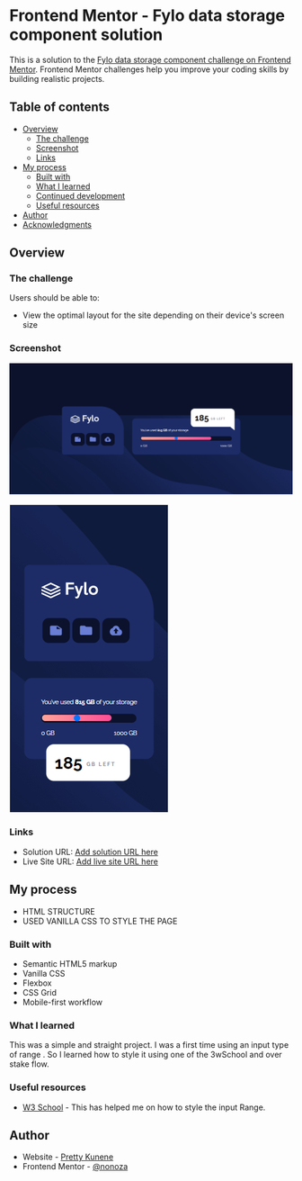 # Frontend Mentor - Fylo data storage component solution

This is a solution to the [Fylo data storage component challenge on Frontend Mentor](https://www.frontendmentor.io/challenges/fylo-data-storage-component-1dZPRbV5n). Frontend Mentor challenges help you improve your coding skills by building realistic projects. 

## Table of contents

- [Overview](#overview)
  - [The challenge](#the-challenge)
  - [Screenshot](#screenshot)
  - [Links](#links)
- [My process](#my-process)
  - [Built with](#built-with)
  - [What I learned](#what-i-learned)
  - [Continued development](#continued-development)
  - [Useful resources](#useful-resources)
- [Author](#author)
- [Acknowledgments](#acknowledgments)


## Overview

### The challenge

Users should be able to:

- View the optimal layout for the site depending on their device's screen size

### Screenshot

![](./images/desktop.PNG)


![](./images/mobile.PNG)



### Links

- Solution URL: [Add solution URL here](https://your-solution-url.com)
- Live Site URL: [Add live site URL here](https://your-live-site-url.com)

## My process
- HTML STRUCTURE
- USED VANILLA CSS TO STYLE THE PAGE

### Built with

- Semantic HTML5 markup
- Vanilla CSS
- Flexbox
- CSS Grid
- Mobile-first workflow




### What I learned

This was a simple and straight project. I was a first time using an input type of range .
 So I learned how to style it using one of the 3wSchool and over stake flow.


### Useful resources

- [W3 School](https://www.w3schools.com/howto/howto_js_rangeslider.asp) - This has helped me on how to style the input Range.


## Author

- Website - [Pretty Kunene](https://prettynkunene.co.za/)
- Frontend Mentor - [@nonoza](https://www.frontendmentor.io/profile/yourusername)

